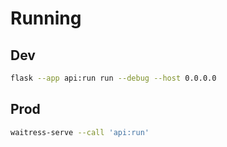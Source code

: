 # Running
## Dev
```bash
flask --app api:run run --debug --host 0.0.0.0
```
## Prod
```bash
waitress-serve --call 'api:run'
```